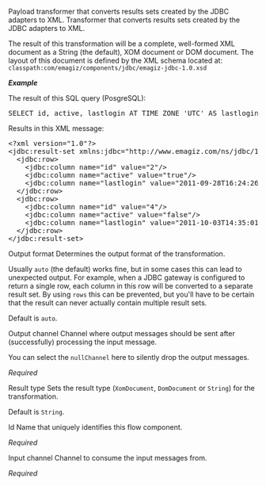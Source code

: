 
Payload transformer that converts results sets created by the JDBC adapters to XML.
Transformer that converts results sets created by the JDBC adapters to XML.

The result of this transformation will be a complete, well-formed XML document as a String (the default), XOM document or DOM document. The layout of this document is defined by the XML schema located at:
<code>classpath:com/emagiz/components/jdbc/emagiz-jdbc-1.0.xsd</code>

<b><i>Example</i></b>

The result of this SQL query (PosgreSQL):
<pre>
SELECT id, active, lastlogin AT TIME ZONE 'UTC' AS lastlogin FROM system$user
</pre>

Results in this XML message:
<pre>
&lt;?xml version="1.0"?&gt;
&lt;jdbc:result-set xmlns:jdbc="http://www.emagiz.com/ns/jdbc/1.0/"&gt;
  &lt;jdbc:row&gt;
    &lt;jdbc:column name="id" value="2"/&gt;
    &lt;jdbc:column name="active" value="true"/&gt;
    &lt;jdbc:column name="lastlogin" value="2011-09-28T16:24:26.709+02:00"/&gt;
  &lt;/jdbc:row&gt;
  &lt;jdbc:row&gt;
    &lt;jdbc:column name="id" value="4"/&gt;
    &lt;jdbc:column name="active" value="false"/&gt;
    &lt;jdbc:column name="lastlogin" value="2011-10-03T14:35:01.447+02:00"/&gt;
  &lt;/jdbc:row&gt;
&lt;/jdbc:result-set&gt;
</pre>


Output format
Determines the output format of the transformation.

Usually <code>auto</code> (the default) works fine, but in some cases this can lead to unexpected output. For example, when a JDBC gateway is configured to return a single row, each column in this row will be converted to a separate result set. By using <code>rows</code> this can be prevented, but you'll have to be certain that the result can never actually contain multiple result sets.

Default is <code>auto</code>.


Output channel
Channel where output messages should be sent after (successfully) processing the input message.

You can select the <code>nullChannel</code> here to silently drop the output messages.

<i>Required</i>


Result type
Sets the result type (<code>XomDocument</code>, <code>DomDocument</code> or <code>String</code>) for the transformation. 

Default is <code>String</code>.



Id
Name that uniquely identifies this flow component.

<i>Required</i>


Input channel
Channel to consume the input messages from.

<i>Required</i>

